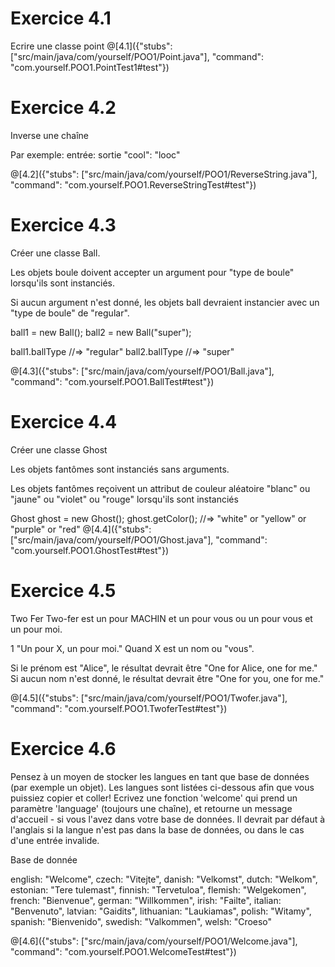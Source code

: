 # Exercice 4.1
Ecrire une classe point
@[4.1]({"stubs": ["src/main/java/com/yourself/POO1/Point.java"], "command": "com.yourself.POO1.PointTest1#test"})
# Exercice 4.2

Inverse une chaîne

Par exemple: entrée: sortie "cool": "looc"

@[4.2]({"stubs": ["src/main/java/com/yourself/POO1/ReverseString.java"], "command": "com.yourself.POO1.ReverseStringTest#test"})



# Exercice 4.3
Créer une classe Ball.

Les objets boule doivent accepter un argument pour "type de boule" lorsqu'ils sont instanciés.

Si aucun argument n'est donné, les objets ball devraient instancier avec un "type de boule" de "regular".

ball1 = new Ball();
ball2 = new Ball("super");

ball1.ballType     //=> "regular"
ball2.ballType     //=> "super"


@[4.3]({"stubs": ["src/main/java/com/yourself/POO1/Ball.java"], "command": "com.yourself.POO1.BallTest#test"})


# Exercice 4.4
Créer une classe Ghost

Les objets fantômes sont instanciés sans arguments.

Les objets fantômes reçoivent un attribut de couleur aléatoire "blanc" ou "jaune" ou "violet" ou "rouge" lorsqu'ils sont instanciés

Ghost ghost = new Ghost();
ghost.getColor(); //=> "white" or "yellow" or "purple" or "red"
@[4.4]({"stubs": ["src/main/java/com/yourself/POO1/Ghost.java"], "command": "com.yourself.POO1.GhostTest#test"})



# Exercice 4.5
Two Fer
Two-fer  est  un pour MACHIN et un  pour vous ou  un pour vous et un pour moi.

1
"Un pour X, un pour moi."
Quand X est un nom ou "vous".

Si le prénom est "Alice", le résultat devrait être  "One for Alice, one for me."
 Si aucun nom n'est donné, le résultat devrait être "One for you, one for me."

@[4.5]({"stubs": ["src/main/java/com/yourself/POO1/Twofer.java"], "command": "com.yourself.POO1.TwoferTest#test"})

# Exercice 4.6

Pensez à un moyen de stocker les langues en tant que base de données (par exemple un objet). Les langues sont listées ci-dessous afin que vous puissiez copier et coller!
Ecrivez une fonction 'welcome' qui prend un paramètre 'language' (toujours une chaîne), et retourne un message d'accueil - si vous l'avez dans votre base de données. Il devrait par défaut à l'anglais si la langue n'est pas dans la base de données, ou dans le cas d'une entrée invalide.

Base de donnée

english: "Welcome",
czech: "Vitejte",
danish: "Velkomst",
dutch: "Welkom",
estonian: "Tere tulemast",
finnish: "Tervetuloa",
flemish: "Welgekomen",
french: "Bienvenue",
german: "Willkommen",
irish: "Failte",
italian: "Benvenuto",
latvian: "Gaidits",
lithuanian: "Laukiamas",
polish: "Witamy",
spanish: "Bienvenido",
swedish: "Valkommen",
welsh: "Croeso"


@[4.6]({"stubs": ["src/main/java/com/yourself/POO1/Welcome.java"], "command": "com.yourself.POO1.WelcomeTest#test"})